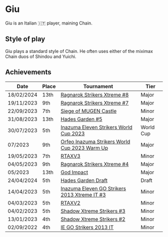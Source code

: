 # Giu

Giu is an Italian :it: player, maining Chain.

## Style of play

Giu plays a standard style of Chain. He often uses either of the miximax Chain duos of Shindou and Yuichi.

## Achievements

|Date|Place|Tournament|Tier|
|-|-|-|-|
| 18/02/2024 | 13th |[Ragnarok Strikers Xtreme #8](../../tournaments/ragna/ragnax8.md) | Major |
| 19/11/2023 | 9th | [Ragnarok Strikers Xtreme #7](../../tournaments/ragna/ragnax7.md) | Major |
| 22/09/2023 | 7th | [Siege of MUGEN Castle](../../tournaments/misc/mugen.md) | Minor |
| 31/08/2023 | 13th | [Hades Garden #5](../../tournaments/hg/hg5.md) | Major |
| 30/07/2023 | 5th | [Inazuma Eleven Strikers World Cup 2023](../../tournaments/worldcup23.md) | World Cup |
| 07/2023 | 9th | [Orfeo Inazuma Strikers World Cup 2023 Warm Up](../../tournaments/misc/orfeowc.md) | Major |
| 19/05/2023 | 7th | [RTAXV3](../../tournaments/rtaxv/rtaxv3.md) | Minor |
| 04/05/2023 | 9th | [Ragnarok Strikers Xtreme #4](../../tournaments/ragna/ragnax4.md) | Major |
| 05/2023 | 13th | [God Impact](../../tournaments/misc/godimpact.md) | Major |
| 24/04/2024 | 5th | [Hades Garden Draft](../../tournaments/draft/hgdraft.md) | Draft |
| 14/04/2023 | 5th | [Inazuma Eleven GO Strikers 2013 Xtreme IT #3](../../tournaments/italia/it3.md) | Minor |
| 04/03/2023 | 5th | [RTAXV2](../../tournaments/rtaxv/rtaxv2.md) | Minor |
| 04/02/2023 | 5th | [Shadow Xtreme Strikers #3](../../tournaments/shadow/shadow3.md) | Minor |
| 13/01/2023 | 4th | [Shadow Xtreme Strikers #2](../../tournaments/shadow/shadow2.md) | Minor |
| 02/09/2022 | 4th | [IE GO Strikers 2013 IT](../../tournaments/italia/it0.md) | Minor |
